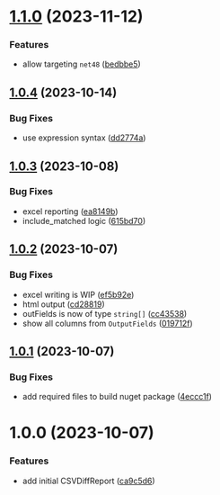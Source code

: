 # [1.1.0](https://github.com/WillemOpperman/csv-diff-report-dotnet/compare/v1.0.4...v1.1.0) (2023-11-12)


### Features

* allow targeting `net48` ([bedbbe5](https://github.com/WillemOpperman/csv-diff-report-dotnet/commit/bedbbe5c6f445483d042fc32cf74ba85ef9e341d))

## [1.0.4](https://github.com/WillemOpperman/csv-diff-report-dotnet/compare/v1.0.3...v1.0.4) (2023-10-14)


### Bug Fixes

* use expression syntax ([dd2774a](https://github.com/WillemOpperman/csv-diff-report-dotnet/commit/dd2774a4226b630f3501c8574a75aca91cc184f7))

## [1.0.3](https://github.com/WillemOpperman/csv-diff-report-dotnet/compare/v1.0.2...v1.0.3) (2023-10-08)


### Bug Fixes

* excel reporting ([ea8149b](https://github.com/WillemOpperman/csv-diff-report-dotnet/commit/ea8149b640f784d9931c485e89411e804ab9367e))
* include_matched logic ([615bd70](https://github.com/WillemOpperman/csv-diff-report-dotnet/commit/615bd70fec0b67479426e9858f62a5d36e45e2db))

## [1.0.2](https://github.com/WillemOpperman/csv-diff-report-dotnet/compare/v1.0.1...v1.0.2) (2023-10-07)


### Bug Fixes

* excel writing is WIP ([ef5b92e](https://github.com/WillemOpperman/csv-diff-report-dotnet/commit/ef5b92e5af8e26723aebabf5a13c8a60ac867fc7))
* html output ([cd28819](https://github.com/WillemOpperman/csv-diff-report-dotnet/commit/cd2881973d1df3746325bdec2d25d76670c50b61))
* outFields is now of type `string[]` ([cc43538](https://github.com/WillemOpperman/csv-diff-report-dotnet/commit/cc43538375cb80a659204c560accec996eec2635))
* show all columns from `OutputFields` ([019712f](https://github.com/WillemOpperman/csv-diff-report-dotnet/commit/019712f31daf928cab14006333598c309be0a56d))

## [1.0.1](https://github.com/WillemOpperman/csv-diff-report-dotnet/compare/v1.0.0...v1.0.1) (2023-10-07)


### Bug Fixes

* add required files to build nuget package ([4eccc1f](https://github.com/WillemOpperman/csv-diff-report-dotnet/commit/4eccc1fc57ec15a1c5d8b5bd35b8a861579eefa0))

# 1.0.0 (2023-10-07)


### Features

* add initial CSVDiffReport ([ca9c5d6](https://github.com/WillemOpperman/csv-diff-report-dotnet/commit/ca9c5d65f39753eaeb200689e5b7a9de282e299d))
